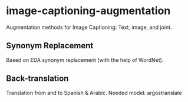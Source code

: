 # image-captioning-augmentation
Augmentation methods for Image Captioning: Text, image, and joint.

## Synonym Replacement

Based on EDA synonym replacement (with the help of WordNet).

## Back-translation

Translation from and to Spanish & Arabic. Needed model: argostranslate

